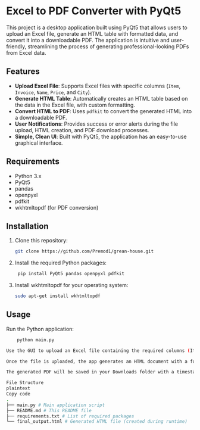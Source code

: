 # Excel to PDF Converter with PyQt5

This project is a desktop application built using PyQt5 that allows users to upload an Excel file, generate an HTML table with formatted data, and convert it into a downloadable PDF. The application is intuitive and user-friendly, streamlining the process of generating professional-looking PDFs from Excel data.

## Features

- **Upload Excel File**: Supports Excel files with specific columns (`Item`, `Invoice`, `Name`, `Price`, and `City`).
- **Generate HTML Table**: Automatically creates an HTML table based on the data in the Excel file, with custom formatting.
- **Convert HTML to PDF**: Uses `pdfkit` to convert the generated HTML into a downloadable PDF.
- **User Notifications**: Provides success or error alerts during the file upload, HTML creation, and PDF download processes.
- **Simple, Clean UI**: Built with PyQt5, the application has an easy-to-use graphical interface.

## Requirements

- Python 3.x
- PyQt5
- pandas
- openpyxl
- pdfkit
- wkhtmltopdf (for PDF conversion)

## Installation

1. Clone this repository:

   ```bash
   git clone https://github.com/Premod1/grean-house.git

   ```

2. Install the required Python packages:

   ```bash
    pip install PyQt5 pandas openpyxl pdfkit

   ```

3. Install wkhtmltopdf for your operating system:
   ```bash
   sudo apt-get install wkhtmltopdf

## Usage

   Run the Python application:

```bash
    python main.py

Use the GUI to upload an Excel file containing the required columns (Item, Invoice, Name, Price, City).

Once the file is uploaded, the app generates an HTML document with a formatted table and provides an option to download it as a PDF.

The generated PDF will be saved in your Downloads folder with a timestamped filename.

File Structure
plaintext
Copy code
.
├── main.py # Main application script
├── README.md # This README file
├── requirements.txt # List of required packages
└── final_output.html # Generated HTML file (created during runtime)
